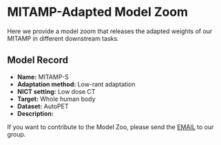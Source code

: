 # MITAMP-Adapted Model Zoom

Here we provide a model zoom that releases the adapted weights of our MITAMP in different downstream tasks.

## Model Record
- **Name:** MITAMP-S
- **Adaptation method:** Low-rant adaptation
- **NICT setting:** Low dose CT
- **Target:** Whole human body
- **Dataset:** AutoPET
- **Description:** 

If you want to contribute to the Model Zoo, please send the [EMAIL](mailto:ythe1995@163.com) to our group.
